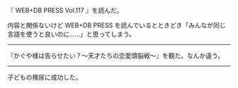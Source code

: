 『 WEB+DB PRESS Vol.117 』を読んだ。

内容と関係ないけど WEB+DB PRESS を読んでいるとときどき「みんなが同じ言語を使うと良いのに……」と思ってしまう。

---

『かぐや様は告らせたい？〜天才たちの恋愛頭脳戦〜』を観た。なんか違う。

---

子どもの検尿に成功した。
